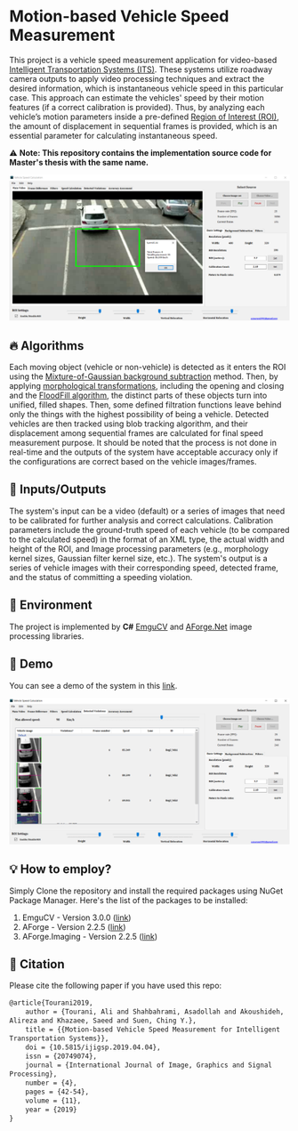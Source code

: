 # Motion-based Vehicle Speed Measurement

This project is a vehicle speed measurement application for video-based [Intelligent Transportation Systems (ITS)](https://en.wikipedia.org/wiki/Intelligent_transportation_system "Intelligent Transportation Systems (ITS)"). These systems utilize roadway camera outputs to apply video processing techniques and extract the desired information, which is instantaneous vehicle speed in this particular case. This approach can estimate the vehicles' speed by their motion features (if a correct calibration is provided). Thus, by analyzing each vehicle’s motion parameters inside a pre-defined [Region of Interest (ROI)](https://towardsdatascience.com/understanding-region-of-interest-part-1-roi-pooling-e4f5dd65bb44 "Region of Interest (ROI)"), the amount of displacement in sequential frames is provided, which is an essential parameter for calculating instantaneous speed.

⚠️ **Note: This repository contains the implementation source code for Master's thesis with the same name.**

![Ali Tourani Vehicle Speed Measurement](Ali-Tourani-Vehicle-Speed-Measurement-1.png "Ali Tourani Vehicle Speed Measurement")

## 🔥 Algorithms

Each moving object (vehicle or non-vehicle) is detected as it enters the ROI using the [Mixture-of-Gaussian background subtraction](https://www.google.com/url?sa=t&rct=j&q=&esrc=s&source=web&cd=&ved=2ahUKEwi9qIeBkLrwAhUP2BQKHXYKCUsQFjAMegQIBBAD&url=https%3A%2F%2Fhal.archives-ouvertes.fr%2Fhal-00338206%2Fdocument&usg=AOvVaw0I_2kYyd7Wip_5YKotIOGC "Mixture-of-Gaussian background subtraction") method. Then, by applying [morphological transformations](https://docs.opencv.org/master/d9/d61/tutorial_py_morphological_ops.html "morphological transformations"), including the opening and closing and the [FloodFill algorithm](https://docs.opencv.org/3.4/d7/d1b/group__imgproc__misc.html#gab87810a476a9cb660435a4cd7871c9eb "FloodFill algorithm"), the distinct parts of these objects turn into unified, filled shapes. Then, some defined filtration functions leave behind only the things with the highest possibility of being a vehicle. Detected vehicles are then tracked using blob tracking algorithm, and their displacement among sequential frames are calculated for final speed measurement purpose. It should be noted that the process is not done in real-time and the outputs of the system have acceptable accuracy only if the configurations are correct based on the vehicle images/frames.

## 🔣 Inputs/Outputs

The system's input can be a video (default) or a series of images that need to be calibrated for further analysis and correct calculations. Calibration parameters include the ground-truth speed of each vehicle (to be compared to the calculated speed) in the format of an XML type, the actual width and height of the ROI, and Image processing parameters (e.g., morphology kernel sizes, Gaussian filter kernel size, etc.). The system's output is a series of vehicle images with their corresponding speed, detected frame, and the status of committing a speeding violation.

## 🔨 Environment

The project is implemented by **C#** [EmguCV](https://www.google.com/url?sa=t&rct=j&q=&esrc=s&source=web&cd=&cad=rja&uact=8&ved=2ahUKEwjfj6T6kLrwAhVF8OAKHSZzCeIQFjAAegQIBhAD&url=https%3A%2F%2Fwww.emgu.com%2F&usg=AOvVaw0pgntzC-i1UZnM5yQ_zw1F "EmguCV") and [AForge.Net](http://www.aforgenet.com/ "AForge.Net") image processing libraries.

## 🎥 Demo
You can see a demo of the system in this [link](https://www.youtube.com/watch?v=Qs-alxle-FU "link").

![Ali Tourani Vehicle Speed Measurement](Ali-Tourani-Vehicle-Speed-Measurement-2.png "Ali Tourani Vehicle Speed Measurement")

## 💡 How to employ?

Simply Clone the repository and install the required packages using NuGet Package Manager. Here's the list of the packages to be installed:
1. EmguCV - Version 3.0.0 ([link](https://www.nuget.org/packages/EmguCV/3.0.0 "link"))
2. AForge - Version 2.2.5 ([link](https://www.nuget.org/packages/AForge/ "link"))
3. AForge.Imaging - Version 2.2.5 ([link](https://www.nuget.org/packages/AForge.Imaging/ "link"))

## 🔗 Citation

Please cite the following paper if you have used this repo:

```
@article{Tourani2019,
	author = {Tourani, Ali and Shahbahrami, Asadollah and Akoushideh, Alireza and Khazaee, Saeed and Suen, Ching Y.},
	title = {{Motion-based Vehicle Speed Measurement for Intelligent Transportation Systems}},
	doi = {10.5815/ijigsp.2019.04.04},
	issn = {20749074},
	journal = {International Journal of Image, Graphics and Signal Processing},
	number = {4},
	pages = {42-54},
	volume = {11},
	year = {2019}
}
```
